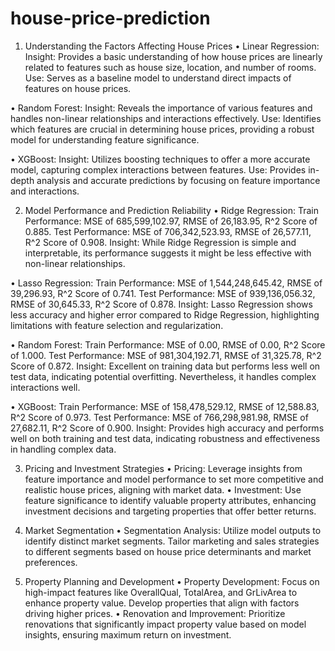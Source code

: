 # house-price-prediction

1. Understanding the Factors Affecting House Prices
•	Linear Regression:
Insight: Provides a basic understanding of how house prices are linearly related to features such as house size, location, and number of rooms.
Use: Serves as a baseline model to understand direct impacts of features on house prices.

•	Random Forest:
Insight: Reveals the importance of various features and handles non-linear relationships and interactions effectively.
Use: Identifies which features are crucial in determining house prices, providing a robust model for understanding feature significance.

•	XGBoost:
Insight: Utilizes boosting techniques to offer a more accurate model, capturing complex interactions between features.
Use: Provides in-depth analysis and accurate predictions by focusing on feature importance and interactions.

2. Model Performance and Prediction Reliability
•	Ridge Regression:
Train Performance: MSE of 685,599,102.97, RMSE of 26,183.95, R^2 Score of 0.885.
Test Performance: MSE of 706,342,523.93, RMSE of 26,577.11, R^2 Score of 0.908.
Insight: While Ridge Regression is simple and interpretable, its performance suggests it might be less effective with non-linear relationships.

•	Lasso Regression:
Train Performance: MSE of 1,544,248,645.42, RMSE of 39,296.93, R^2 Score of 0.741.
Test Performance: MSE of 939,136,056.32, RMSE of 30,645.33, R^2 Score of 0.878.
Insight: Lasso Regression shows less accuracy and higher error compared to Ridge Regression, highlighting limitations with feature selection and regularization.

•	Random Forest:
Train Performance: MSE of 0.00, RMSE of 0.00, R^2 Score of 1.000.
Test Performance: MSE of 981,304,192.71, RMSE of 31,325.78, R^2 Score of 0.872.
Insight: Excellent on training data but performs less well on test data, indicating potential overfitting. Nevertheless, it handles complex interactions well.

•	XGBoost:
Train Performance: MSE of 158,478,529.12, RMSE of 12,588.83, R^2 Score of 0.973.
Test Performance: MSE of 766,298,981.98, RMSE of 27,682.11, R^2 Score of 0.900.
Insight: Provides high accuracy and performs well on both training and test data, indicating robustness and effectiveness in handling complex data.

3. Pricing and Investment Strategies
•	Pricing: Leverage insights from feature importance and model performance to set more competitive and realistic house prices, aligning with market data.
•	Investment: Use feature significance to identify valuable property attributes, enhancing investment decisions and targeting properties that offer better returns.

4. Market Segmentation
•	Segmentation Analysis: Utilize model outputs to identify distinct market segments. Tailor marketing and sales strategies to different segments based on house price determinants and market preferences.

5. Property Planning and Development
•	Property Development: Focus on high-impact features like OverallQual, TotalArea, and GrLivArea to enhance property value. Develop properties that align with factors driving higher prices.
•	Renovation and Improvement: Prioritize renovations that significantly impact property value based on model insights, ensuring maximum return on investment.
